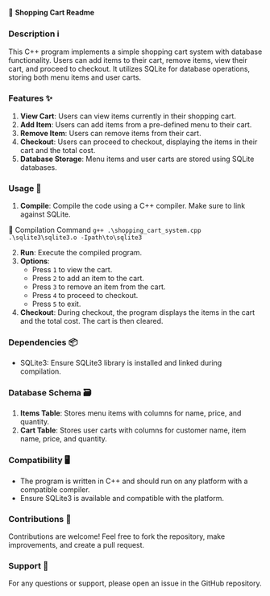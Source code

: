 🛒 **Shopping Cart Readme**

### Description ℹ️
This C++ program implements a simple shopping cart system with database functionality. Users can add items to their cart, remove items, view their cart, and proceed to checkout. It utilizes SQLite for database operations, storing both menu items and user carts.

### Features ✨
1. **View Cart**: Users can view items currently in their shopping cart.
2. **Add Item**: Users can add items from a pre-defined menu to their cart.
3. **Remove Item**: Users can remove items from their cart.
4. **Checkout**: Users can proceed to checkout, displaying the items in their cart and the total cost.
5. **Database Storage**: Menu items and user carts are stored using SQLite databases.

### Usage 🚀
1. **Compile**: Compile the code using a C++ compiler. Make sure to link against SQLite.

🔧 Compilation Command
`g++ .\shopping_cart_system.cpp .\sqlite3\sqlite3.o -Ipath\to\sqlite3`

2. **Run**: Execute the compiled program.
3. **Options**:
   - Press `1` to view the cart.
   - Press `2` to add an item to the cart.
   - Press `3` to remove an item from the cart.
   - Press `4` to proceed to checkout.
   - Press `5` to exit.
4. **Checkout**: During checkout, the program displays the items in the cart and the total cost. The cart is then cleared.

### Dependencies 📦
- SQLite3: Ensure SQLite3 library is installed and linked during compilation.

### Database Schema 🗃️
1. **Items Table**: Stores menu items with columns for name, price, and quantity.
2. **Cart Table**: Stores user carts with columns for customer name, item name, price, and quantity.

### Compatibility 🖥️
- The program is written in C++ and should run on any platform with a compatible compiler.
- Ensure SQLite3 is available and compatible with the platform.

### Contributions 🤝
Contributions are welcome! Feel free to fork the repository, make improvements, and create a pull request.

### Support 💬
For any questions or support, please open an issue in the GitHub repository.
